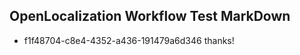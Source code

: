 ## OpenLocalization Workflow Test MarkDown
* f1f48704-c8e4-4352-a436-191479a6d346 
thanks!<!--HONumber=Mar16_HO3-->
